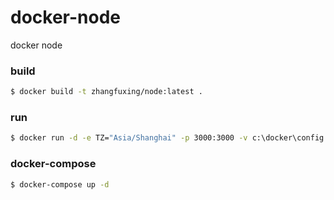 # docker-node
docker node

### build  
```bash
$ docker build -t zhangfuxing/node:latest .
```  

### run  
```bash
$ docker run -d -e TZ="Asia/Shanghai" -p 3000:3000 -v c:\docker\config:/home/node/app/config -v c:\docker\logs:/home/node/app/logs --name node zhangfuxing/node:12
```  

### docker-compose  
``` bash
$ docker-compose up -d
```  
